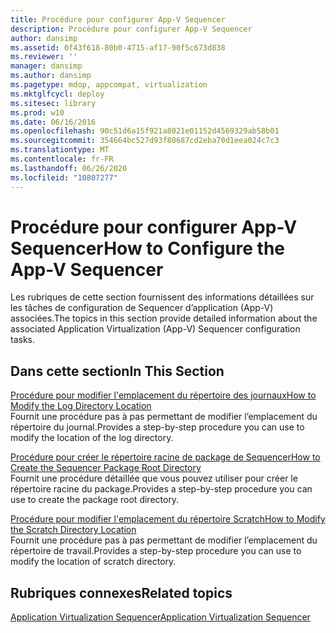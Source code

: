 ```yaml
---
title: Procédure pour configurer App-V Sequencer
description: Procédure pour configurer App-V Sequencer
author: dansimp
ms.assetid: 0f43f618-80b0-4715-af17-90f5c673d838
ms.reviewer: ''
manager: dansimp
ms.author: dansimp
ms.pagetype: mdop, appcompat, virtualization
ms.mktglfcycl: deploy
ms.sitesec: library
ms.prod: w10
ms.date: 06/16/2016
ms.openlocfilehash: 90c51d6a15f921a8021e01152d4569329ab58b01
ms.sourcegitcommit: 354664bc527d93f80687cd2eba70d1eea024c7c3
ms.translationtype: MT
ms.contentlocale: fr-FR
ms.lasthandoff: 06/26/2020
ms.locfileid: "10807277"
---
```

# <span data-ttu-id="357a8-103">Procédure pour configurer App-V Sequencer</span><span class="sxs-lookup"><span data-stu-id="357a8-103">How to Configure the App-V Sequencer</span></span>


<span data-ttu-id="357a8-104">Les rubriques de cette section fournissent des informations détaillées sur les tâches de configuration de Sequencer d’application (App-V) associées.</span><span class="sxs-lookup"><span data-stu-id="357a8-104">The topics in this section provide detailed information about the associated Application Virtualization (App-V) Sequencer configuration tasks.</span></span>

## <span data-ttu-id="357a8-105">Dans cette section</span><span class="sxs-lookup"><span data-stu-id="357a8-105">In This Section</span></span>


<a href="" id="how-to-modify-the-log-directory-location"></a>[<span data-ttu-id="357a8-106">Procédure pour modifier l'emplacement du répertoire des journaux</span><span class="sxs-lookup"><span data-stu-id="357a8-106">How to Modify the Log Directory Location</span></span>](how-to-modify-the-log-directory-location.md)  
<span data-ttu-id="357a8-107">Fournit une procédure pas à pas permettant de modifier l’emplacement du répertoire du journal.</span><span class="sxs-lookup"><span data-stu-id="357a8-107">Provides a step-by-step procedure you can use to modify the location of the log directory.</span></span>

<a href="" id="how-to-create-the-sequencer-package-root-directory"></a>[<span data-ttu-id="357a8-108">Procédure pour créer le répertoire racine de package de Sequencer</span><span class="sxs-lookup"><span data-stu-id="357a8-108">How to Create the Sequencer Package Root Directory</span></span>](how-to-create-the-sequencer-package-root-directory.md)  
<span data-ttu-id="357a8-109">Fournit une procédure détaillée que vous pouvez utiliser pour créer le répertoire racine du package.</span><span class="sxs-lookup"><span data-stu-id="357a8-109">Provides a step-by-step procedure you can use to create the package root directory.</span></span>

<a href="" id="how-to-modify-the-scratch-directory-location"></a>[<span data-ttu-id="357a8-110">Procédure pour modifier l'emplacement du répertoire Scratch</span><span class="sxs-lookup"><span data-stu-id="357a8-110">How to Modify the Scratch Directory Location</span></span>](how-to-modify-the-scratch-directory-location.md)  
<span data-ttu-id="357a8-111">Fournit une procédure pas à pas permettant de modifier l’emplacement du répertoire de travail.</span><span class="sxs-lookup"><span data-stu-id="357a8-111">Provides a step-by-step procedure you can use to modify the location of scratch directory.</span></span>

## <span data-ttu-id="357a8-112">Rubriques connexes</span><span class="sxs-lookup"><span data-stu-id="357a8-112">Related topics</span></span>


[<span data-ttu-id="357a8-113">Application Virtualization Sequencer</span><span class="sxs-lookup"><span data-stu-id="357a8-113">Application Virtualization Sequencer</span></span>](application-virtualization-sequencer.md)

 

 





